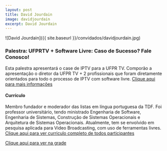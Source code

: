 ```yaml
---
layout: post
title: David Jourdain
image: davidjourdain
excerpt: David Jourdain
---
```

![David Jourdain]({{ site.baseurl }}/convidados/davidjourdain.jpg)


### Palestra: UFPRTV + Software Livre: Caso de Sucesso? Fale Conosco!

Esta palestra apresentará o case de IPTV para a UFPR TV. Comporão a apresentação o diretor da UFPR TV + 2 profissionais que foram diretamente orientados para todo o processo de IPTV com software livre. <a target="_blank" href="http://ftsl.org.br/2017/08/15/ufprtv_software_livre_caso_de_sucesso.html">Clique aqui para mais informações</a> 

#### Currículo
Membro fundador e moderador das listas em língua portuguesa da TDF. Foi professor universitário, tendo ministrado Engenharia de Software, Engenharia de Sistemas, Construção de Sistemas Operacionais e Arquitetura de Sistemas Operacionais. Atualmente, tem se envolvido em pesquisa aplicada para Video Broadcasting, com uso de ferramentas livres. <a target="_blank" href="http://ftsl.org.br/2017/08/15/ufprtv_software_livre_caso_de_sucesso.html">Clique aqui para ver curriculo completo de todos participantes</a> 

[Clique aqui para ver na grade](https://ftsl.websiteseguro.com/ftsl9/grade/detail.html?pid=284)

